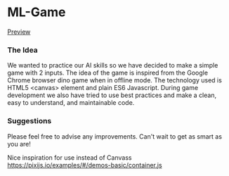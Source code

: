 # ML-Game
[Preview](http://bb.assist.ro/biker-game/)


### The Idea
We wanted to practice our AI skills so we have decided to make a simple game with 2 inputs. 
The idea of the game is inspired from the Google Chrome browser dino game when in offline mode. 
The technology used is HTML5 <canvas\> element and plain ES6 Javascript.
During game development we also have tried to use best practices and make a clean, easy to understand, and maintainable
code.


### Suggestions
Please feel free to advise any improvements. Can't wait to get as smart as you are!

Nice inspiration for use instead of Canvass
https://pixijs.io/examples/#/demos-basic/container.js

